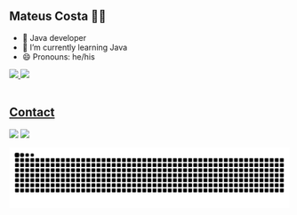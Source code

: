 ## Mateus Costa 👦🏾

- 🔭 Java developer  
- 🌱 I’m currently learning Java 
- 😄 Pronouns: he/his

 <div>
  <a href="https://github.com/mateusmsc">
  <img height="200em" src="https://github-readme-stats.vercel.app/api?username=mateusmsc&show_icons=true&theme=react&include_all_commits=true&count_private=true"/>
  <img height="180em" src="https://github-readme-stats.vercel.app/api/top-langs/?username=mateusmsc&layout=compact&langs_count=7&theme=react"/>
</div>
 
<br>
<h2> 
  Contact
</h2>
<div> 
 <!-- <a href="https://instagram.com/mateus_msc" target="_blank"><img src="https://img.shields.io/badge/-Instagram-%23E4405F?style=for-the-badge&logo=instagram&logoColor=white" target="_blank"></a> -->
  <a href = "mailto:mateusmsc97@gmail.com"><img src="https://img.shields.io/badge/-Gmail-%23333?style=for-the-badge&logo=gmail&logoColor=white" target="_blank"></a>
  <a href="https://www.linkedin.com/in/mateus-costa-452573145" target="_blank"><img src="https://img.shields.io/badge/-LinkedIn-%230077B5?style=for-the-badge&logo=linkedin&logoColor=white" target="_blank"></a> 
  
  ![Snake animation](https://github.com/mateusmsc/mateusmsc/blob/output/github-contribution-grid-snake.svg)
</div>
